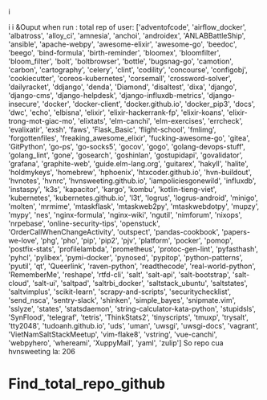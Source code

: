 i

i
i
&Ouput when run : total rep of user: ['adventofcode', 'airflow_docker', 'albatross', 'alloy_ci', 'amnesia', 'anchoi', 'androidex', 'ANLABBattleShip', 'ansible', 'apache-webpy', 'awesome-elixir', 'awesome-go', 'beedoc', 'beego', 'bind-formula', 'birth-reminder', 'bloomex', 'bloomfilter', 'bloom_filter', 'bolt', 'boltbrowser', 'bottle', 'bugsnag-go', 'camotion', 'carbon', 'cartography', 'celery', 'clint', 'codility', 'concourse', 'configobj', 'cookiecutter', 'coreos-kubernetes', 'corsemall', 'crossword-solver', 'dailyracket', 'ddjango', 'denda', 'Diamond', 'disaltest', 'dixa', 'django', 'django-cms', 'django-helpdesk', 'django-influxdb-metrics', 'django-insecure', 'docker', 'docker-client', 'docker.github.io', 'docker_pip3', 'docs', 'dwc', 'echo', 'elbisna', 'elixir', 'elixir-hackerrank-fp', 'elixir-koans', 'elixir-trong-mot-giac-mo', 'elixtats', 'elm-canchi', 'elm-exercises', 'errcheck', 'evalixatir', 'exsh', 'faws', 'Flask_Basic', 'flight-school', 'fmlimg', 'forgottenfiles', 'freaking_awesome_elixir', 'fucking-awesome-go', 'gitea', 'GitPython', 'go-ps', 'go-socks5', 'gocov', 'gogo', 'golang-devops-stuff', 'golang_lint', 'gone', 'gosearch', 'goshinlan', 'gostupidapi', 'govalidator', 'grafana', 'graphite-web', 'guide.elm-lang.org', 'guitarex', 'hakyll', 'halite', 'holdmykeys', 'homebrew', 'hphoenix', 'htxcoder.github.io', 'hvn-buildout', 'hvnotes', 'hvnrc', 'hvnsweeting.github.io', 'iampoliciesgonewild', 'influxdb', 'instaspy', 'k3s', 'kapacitor', 'kargo', 'kombu', 'kotlin-tieng-viet', 'kubernetes', 'kubernetes.github.io', 'l3t', 'logrus', 'logrus-android', 'minigo', 'molten', 'mrmime', 'mtaskflask', 'mtaskweb2py', 'mtaskwebdotpy', 'mupzy', 'mypy', 'nes', 'nginx-formula', 'nginx-wiki', 'ngutil', 'nimforum', 'nixops', 'nrpebase', 'online-security-tips', 'openstuck', 'OrderCallWhenChangeActivity', 'outspect', 'pandas-cookbook', 'papers-we-love', 'phg', 'pho', 'pip', 'pip2', 'pjv', 'platform', 'pocker', 'pomop', 'postfix-stats', 'profilelambda', 'prometheus', 'protoc-gen-lint', 'pyfasthash', 'pyhcl', 'pylibex', 'pymi-docker', 'pynosed', 'pypitop', 'python-patterns', 'pyutil', 'qt', 'Queerlink', 'raven-python', 'readthecode', 'real-world-python', 'RememberMe', 'reshape', 'rtfd-cli', 'salt', 'salt-api', 'salt-bootstrap', 'salt-cloud', 'salt-ui', 'saltpad', 'saltrbi_docker', 'saltstack_ubuntu', 'saltstates', 'saltvimplus', 'scikit-learn', 'scrapy-and-scripts', 'securitychecklist', 'send_nsca', 'sentry-slack', 'shinken', 'simple_bayes', 'snipmate.vim', 'sslyze', 'states', 'statsdaemon', 'string-calculator-kata-python', 'stupidsls', 'SynFlood', 'telegraf', 'tetris', 'ThinkStats2', 'tinyscripts', 'tmuxp', 'trysalt', 'tty2048', 'tudoanh.github.io', 'uds', 'uman', 'uwsgi', 'uwsgi-docs', 'vagrant', 'VietNamSaltStackMeetup', 'vim-flake8', 'vstring', 'vue-canchi', 'webpyhero', 'whereami', 'XuppyMail', 'yaml', 'zulip']
So repo cua hvnsweeting la: 206
# Find_total_repo_github
